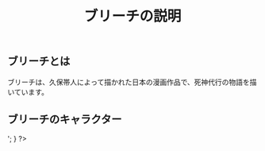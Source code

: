 <!DOCTYPE html>
<html lang="ja">
<head>
    <meta charset="UTF-8">
    <meta name="viewport" content="width=device-width, initial-scale=1.0">
    <title>ブリーチの説明</title>
    <link rel="stylesheet" href="styles.css">
    <style>
        /* 画像を横に並べるスタイル */
        .image-gallery {
            display: flex;
            flex-wrap: wrap;
            gap: 10px;
        }
        .image-gallery img {
            width: calc(25% - 10px);
            height: auto;
            object-fit: cover;
        }
        @media (max-width: 768px) {
            .image-gallery img {
                width: calc(50% - 10px);
            }
        }
        @media (max-width: 480px) {
            .image-gallery img {
                width: 100%;
            }
        }
    </style>
</head>
<body>
    <header>
        <h1>ブリーチの説明</h1>
    </header>
    <main>
        <section id="description-section">
            <h2>ブリーチとは</h2>
            <p>ブリーチは、久保帯人によって描かれた日本の漫画作品で、死神代行の物語を描いています。</p>
        </section>
        <section id="image-section">
            <h2>ブリーチのキャラクター</h2>
            <div class="image-gallery">
                <!-- 以下、70枚の画像を追加 -->
                <!-- bleach-character1.jpg から bleach-character70.jpg までの画像を表示 -->
                <!-- 画像のファイル名やパスは実際のものに置き換えてください -->
                <?php
                for ($i = 1; $i <= 70; $i++) {
                    echo '<img src="images/bleach-character' . $i . '.jpg" alt="Bleach Character ' . $i . '">';
                }
                ?>
            </div>
        </section>
    </main>
</body>
</html>
